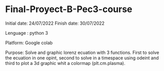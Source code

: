 # Final-Proyect-B-Pec3-course
Initial date: 24/07/2022
Finish date: 30/07/2022

Lenguage : python 3

Platform: Google colab

Purpose:
Solve and graphic lorenz ecuation with 3 functions.
First to solve the ecuation in one opint, second to solve in a timespace using odeint and third to plot a 3d graphic whit a colormap (plt.cm.plasma).

